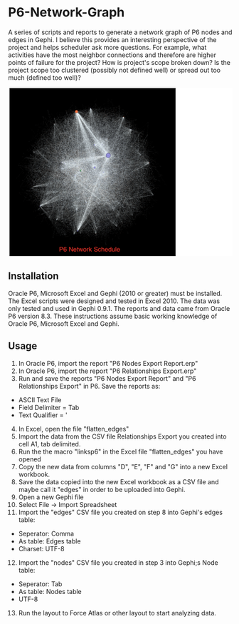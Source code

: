 # P6-Network-Graph
A series of scripts and reports to generate a network graph of P6 nodes and edges in Gephi. I believe this provides an interesting perspective of the project and helps scheduler ask more questions. For example, what activities have the most neighbor connections and therefore are higher points of failure for the project? How is project's scope broken down? Is the project scope too clustered (possibly not defined well) or spread out too much (defined too well)?


![alt text](https://github.com/Smone5/P6-Network-Graph/blob/master/P6_network_schedule.png "P6 Network Graph")


## Installation 
Oracle P6, Microsoft Excel and Gephi (2010 or greater) must be installed. The Excel scripts were designed and tested in Excel 2010. The data was only tested and used in Gephi 0.9.1. The reports and data came from Oracle P6 version 8.3. These instructions assume basic working knowledge of Oracle P6, Microsoft Excel and Gephi. 

## Usage
1. In Oracle P6, import the report "P6 Nodes Export Report.erp"
2. In Oracle P6, import the report "P6 Relationships Export.erp"
3. Run and save the reports "P6 Nodes Export Report" and "P6 Relationships Export" in P6. Save the reports as:
 + ASCII Text File
 + Field Delimiter = Tab
 + Text Qualifier = '
4. In Excel, open the file "flatten_edges"
5. Import the data from the CSV file Relationships Export you created into cell A1, tab delimited.
6. Run the the macro "linksp6" in the Excel file "flatten_edges" you have opened
7. Copy the new data from columns "D", "E", "F" and "G" into a new Excel workbook.
8. Save the data copied into the new Excel workbook as a CSV file and maybe call it "edges" in order to be uploaded into Gephi. 
9. Open a new Gephi file
10. Select File -> Import Spreadsheet
11. Import the "edges" CSV file you created on step 8 into Gephi's edges table:
 + Seperator: Comma
 + As table: Edges table
 + Charset: UTF-8
12. Import the "nodes" CSV file you created in step 3 into Gephi;s Node table:
  + Seperator: Tab
  + As table: Nodes table
  + UTF-8
13. Run the layout to Force Atlas or other layout to start analyzing data. 
